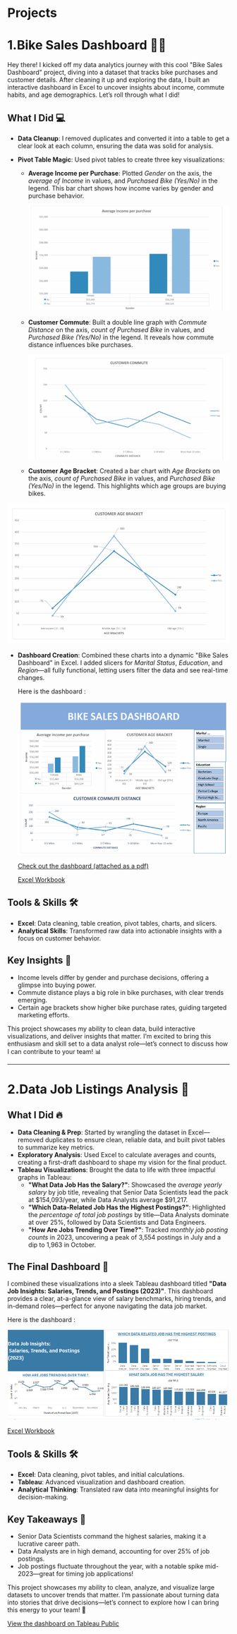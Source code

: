 # Projects

# 1.Bike Sales Dashboard 🚴‍♂️

Hey there! I kicked off my data analytics journey with this cool "Bike Sales Dashboard" project, diving into a dataset that tracks bike purchases and customer details. After cleaning it up and exploring the data, I built an interactive dashboard in Excel to uncover insights about income, commute habits, and age demographics. Let’s roll through what I did!

## What I Did 💻
- **Data Cleanup**: I removed duplicates and converted it into a table to get a clear look at each column, ensuring the data was solid for analysis.
  

- **Pivot Table Magic**: Used pivot tables to create three key visualizations:

  
  - **Average Income per Purchase**: Plotted *Gender* on the axis, the *average of Income* in values, and *Purchased Bike (Yes/No)* in the legend. This bar chart shows how income varies by gender and purchase behavior.
    
    ![Chart of Job Salaries](/Project1-assets/f1.png 'Bar graph showing average income of purchase.')
 
    
  
  - **Customer Commute**: Built a double line graph with *Commute Distance* on the axis, *count of Purchased Bike* in values, and *Purchased Bike (Yes/No)* in the legend. It reveals how commute distance influences bike purchases.
 
    ![Chart of Job Salaries](/Project1-assets/f2.png 'line graph showing customer commute distance.')
   
  - **Customer Age Bracket**: Created a bar chart with *Age Brackets* on the axis, *count of Purchased Bike* in values, and *Purchased Bike (Yes/No)* in the legend. This highlights which age groups are buying bikes.

 ![Chart of Job Salaries](/Project1-assets/f3.png 'line graph showing customer age groups.')
    
    
    
- **Dashboard Creation**: Combined these charts into a dynamic "Bike Sales Dashboard" in Excel. I added slicers for *Marital Status*, *Education*, and *Region*—all fully functional, letting users filter the data and see real-time changes.

  
     Here is the dashboard :

  ![Chart of Job Salaries](/Project1-assets/final-dashboard.png 'Bike sales dashboard.')

  [Check out the dashboard (attached as a pdf)](Project1-assets/project1-graphs.pdf)

  [Excel Workbook](Project1-assets/bike-sales-dashboard0.xlsx)

  

## Tools & Skills 🛠️
- **Excel**: Data cleaning, table creation, pivot tables, charts, and slicers.
- **Analytical Skills**: Transformed raw data into actionable insights with a focus on customer behavior.

## Key Insights 🌟
- Income levels differ by gender and purchase decisions, offering a glimpse into buying power.
- Commute distance plays a big role in bike purchases, with clear trends emerging.
- Certain age brackets show higher bike purchase rates, guiding targeted marketing efforts.

This project showcases my ability to clean data, build interactive visualizations, and deliver insights that matter. I’m excited to bring this enthusiasm and skill set to a data analyst role—let’s connect to discuss how I can contribute to your team! 📊

------------------------------------------------------------------------------------------------------------------------------------------------------------------------------------------------------------------------------------------------------------------------------------------------------------------------------------------------------------

# 2.Data Job Listings Analysis 🚀

## What I Did 🔥
- **Data Cleaning & Prep**: Started by wrangling the dataset in Excel—removed duplicates to ensure clean, reliable data, and built pivot tables to summarize key metrics.
- **Exploratory Analysis**: Used Excel to calculate averages and counts, creating a first-draft dashboard to shape my vision for the final product.
- **Tableau Visualizations**: Brought the data to life with three impactful graphs in Tableau:
  - **"What Data Job Has the Salary?"**: Showcased the *average yearly salary* by job title, revealing that Senior Data Scientists lead the pack at $154,093/year, while Data Analysts average $91,217.
  - **"Which Data-Related Job Has the Highest Postings?"**: Highlighted the *percentage of total job postings* by title—Data Analysts dominate at over 25%, followed by Data Scientists and Data Engineers.
  - **"How Are Jobs Trending Over Time?"**: Tracked *monthly job posting counts* in 2023, uncovering a peak of 3,554 postings in July and a dip to 1,963 in October.

## The Final Dashboard 🎨
I combined these visualizations into a sleek Tableau dashboard titled **"Data Job Insights: Salaries, Trends, and Postings (2023)"**. This dashboard provides a clear, at-a-glance view of salary benchmarks, hiring trends, and in-demand roles—perfect for anyone navigating the data job market.

Here is the dashboard :

  ![Chart of Job Salaries](Project2-assets/p2.png 'Data job insights dashboard.')

  [Excel Workbook](Project2-assets/PROJECT2(mine)FINAL20.xlsx 'dataset.')

## Tools & Skills 🛠️
- **Excel**: Data cleaning, pivot tables, and initial calculations.
- **Tableau**: Advanced visualization and dashboard creation.
- **Analytical Thinking**: Translated raw data into meaningful insights for decision-making.

## Key Takeaways 🌟
- Senior Data Scientists command the highest salaries, making it a lucrative career path.
- Data Analysts are in high demand, accounting for over 25% of job postings.
- Job postings fluctuate throughout the year, with a notable spike mid-2023—great for timing job applications!

This project showcases my ability to clean, analyze, and visualize large datasets to uncover trends that matter. I’m passionate about turning data into stories that drive decisions—let’s connect to explore how I can bring this energy to your team! 💼

[View the dashboard on Tableau Public](https://public.tableau.com/views/DATAJOBPOSTINGINSIGHTS2023/Dashboard1?:language=en-US&:sid=&:redirect=auth&:display_count=n&:origin=viz_share_link) 
